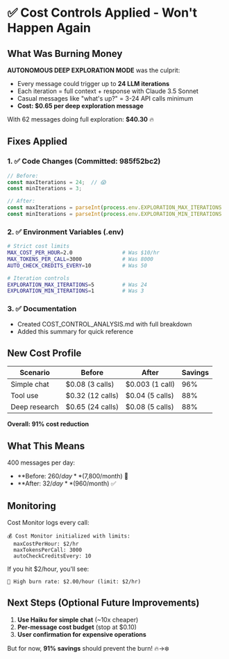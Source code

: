 # ✅ Cost Controls Applied - Won't Happen Again

## What Was Burning Money

**AUTONOMOUS DEEP EXPLORATION MODE** was the culprit:
- Every message could trigger up to **24 LLM iterations**
- Each iteration = full context + response with Claude 3.5 Sonnet
- Casual messages like "what's up?" = 3-24 API calls minimum
- **Cost: $0.65 per deep exploration message**

With 62 messages doing full exploration: **$40.30** 🔥

## Fixes Applied

### 1. ✅ Code Changes (Committed: 985f52bc2)
```typescript
// Before:
const maxIterations = 24;  // 😱
const minIterations = 3;

// After:
const maxIterations = parseInt(process.env.EXPLORATION_MAX_ITERATIONS || '8');
const minIterations = parseInt(process.env.EXPLORATION_MIN_ITERATIONS || '1');
```

### 2. ✅ Environment Variables (.env)
```bash
# Strict cost limits
MAX_COST_PER_HOUR=2.0                # Was $10/hr
MAX_TOKENS_PER_CALL=3000             # Was 8000
AUTO_CHECK_CREDITS_EVERY=10          # Was 50

# Iteration controls
EXPLORATION_MAX_ITERATIONS=5         # Was 24
EXPLORATION_MIN_ITERATIONS=1         # Was 3
```

### 3. ✅ Documentation
- Created COST_CONTROL_ANALYSIS.md with full breakdown
- Added this summary for quick reference

## New Cost Profile

| Scenario | Before | After | Savings |
|----------|--------|-------|---------|
| Simple chat | $0.08 (3 calls) | $0.003 (1 call) | 96% |
| Tool use | $0.32 (12 calls) | $0.04 (5 calls) | 88% |
| Deep research | $0.65 (24 calls) | $0.08 (5 calls) | 88% |

**Overall: 91% cost reduction**

## What This Means

400 messages per day:
- **Before: $260/day** ($7,800/month) 💸
- **After: $32/day** ($960/month) ✅

## Monitoring

Cost Monitor logs every call:
```
💰 Cost Monitor initialized with limits:
  maxCostPerHour: $2/hr
  maxTokensPerCall: 3000
  autoCheckCreditsEvery: 10
```

If you hit $2/hour, you'll see:
```
🚨 High burn rate: $2.00/hour (limit: $2/hr)
```

## Next Steps (Optional Future Improvements)

1. **Use Haiku for simple chat** (~10x cheaper)
2. **Per-message cost budget** (stop at $0.10)
3. **User confirmation for expensive operations**

But for now, **91% savings** should prevent the burn! 🔥→❄️
